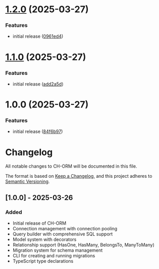 # [1.2.0](https://github.com/iarayan/ch-orm/compare/v1.1.0...v1.2.0) (2025-03-27)


### Features

* initial release ([0961ed4](https://github.com/iarayan/ch-orm/commit/0961ed4c887fa1bfc2f5c5d829978670ba817f79))

# [1.1.0](https://github.com/iarayan/ch-orm/compare/v1.0.0...v1.1.0) (2025-03-27)


### Features

* initial release ([add2a5d](https://github.com/iarayan/ch-orm/commit/add2a5d7f3836f8f6e1efeeed27a988edf3c3b58))

# 1.0.0 (2025-03-27)


### Features

* initial release ([84f6b97](https://github.com/iarayan/ch-orm/commit/84f6b9768be61951d6d20ad0d1bf30632a5433cf))

# Changelog

All notable changes to CH-ORM will be documented in this file.

The format is based on [Keep a Changelog](https://keepachangelog.com/en/1.0.0/),
and this project adheres to [Semantic Versioning](https://semver.org/spec/v2.0.0.html).

## [1.0.0] - 2025-03-26

### Added
- Initial release of CH-ORM
- Connection management with connection pooling
- Query builder with comprehensive SQL support
- Model system with decorators
- Relationship support (HasOne, HasMany, BelongsTo, ManyToMany)
- Migration system for schema management
- CLI for creating and running migrations
- TypeScript type declarations
